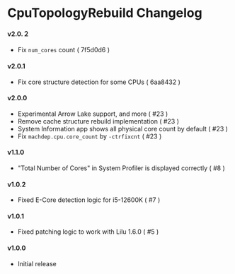CpuTopologyRebuild Changelog
===================
#### v2.0.２
- Fix `num_cores` count ( 7f5d0d6 )

#### v2.0.1
- Fix core structure detection for some CPUs ( 6aa8432 )

#### v2.0.0
- Experimental Arrow Lake support, and more ( #23 )
- Remove cache structure rebuild implementation ( #23 )
- System Information app shows all physical core count by default ( #23 )
- Fix `machdep.cpu.core_count` by `-ctrfixcnt` ( #23 )

#### v1.1.0
- "Total Number of Cores" in System Profiler is displayed correctly ( #8 )

#### v1.0.2
- Fixed E-Core detection logic for i5-12600K ( #7 )

#### v1.0.1
- Fixed patching logic to work with Lilu 1.6.0 ( #5 )

#### v1.0.0
- Initial release
